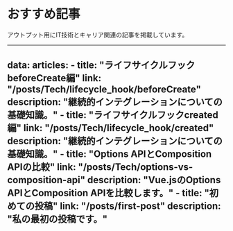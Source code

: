 # おすすめ記事

アウトプット用にIT技術とキャリア関連の記事を掲載しています。

<!-- ## カテゴリ一覧

- [IT技術関連の記事はこちら](./posts/Tech/)
- [転職・副業関連はこちら](./posts/Job/) -->

<template>
  <div class="articles">
    <ArticleCard v-for="(article, index) in $frontmatter.data.articles" :key="index" :article="article" />
  </div>
</template>

---
data:
  articles:
    - title: "ライフサイクルフックbeforeCreate編"
      link: "/posts/Tech/lifecycle_hook/beforeCreate"
      description: "継続的インテグレーションについての基礎知識。"
    - title: "ライフサイクルフックcreated編"
      link: "/posts/Tech/lifecycle_hook/created"
      description: "継続的インテグレーションについての基礎知識。"
    - title: "Options APIとComposition APIの比較"
      link: "/posts/Tech/options-vs-composition-api"
      description: "Vue.jsのOptions APIとComposition APIを比較します。"
    - title: "初めての投稿"
      link: "/posts/first-post"
      description: "私の最初の投稿です。"
---


<style scoped>
.articles {
  display: flex;
  flex-wrap: wrap;
  gap: 16px;
}
</style>